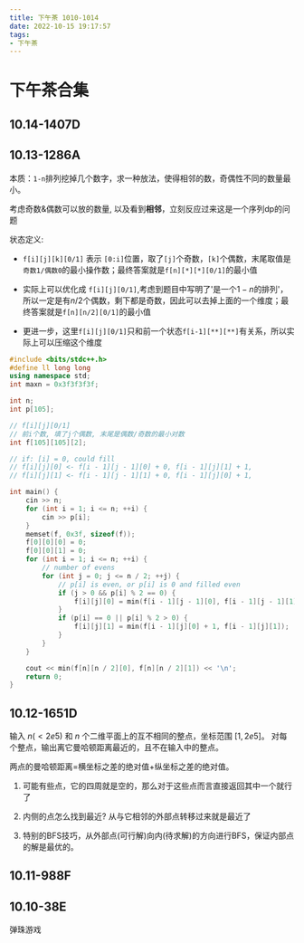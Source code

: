 ```yaml
---
title: 下午茶 1010-1014
date: 2022-10-15 19:17:57
tags:
- 下午茶
---
```


<!-- more -->

# 下午茶合集

## 10.14-1407D


## 10.13-1286A

本质：`1-n`排列挖掉几个数字，求一种放法，使得相邻的数，奇偶性不同的数量最小。

考虑奇数&偶数可以放的数量, 以及看到**相邻**，立刻反应过来这是一个序列dp的问题

状态定义:

- `f[i][j][k][0/1]` 表示 `[0:i]`位置，取了`[j]`个奇数，`[k]`个偶数，末尾取值是`奇数1/偶数0`的最小操作数；最终答案就是`f[n][*][*][0/1]`的最小值

- 实际上可以优化成 `f[i][j][0/1]`,考虑到题目中写明了'是一个$1-n$的排列'，所以一定是有$n/2$个偶数，剩下都是奇数，因此可以去掉上面的一个维度；最终答案就是`f[n][n/2][0/1]`的最小值

- 更进一步，这里`f[i][j][0/1]`只和前一个状态`f[i-1][**][**]`有关系，所以实际上可以压缩这个维度

```cpp
#include <bits/stdc++.h>
#define ll long long
using namespace std;
int maxn = 0x3f3f3f3f;

int n;
int p[105];

// f[i][j][0/1]
// 前i个数, 填了j个偶数, 末尾是偶数/奇数的最小对数
int f[105][105][2];

// if: [i] = 0, could fill
// f[i][j][0] <- f[i - 1][j - 1][0] + 0, f[i - 1][j][1] + 1, 
// f[i][j][1] <- f[i - 1][j - 1][1] + 0, f[i - 1][j][0] + 1,

int main() {
    cin >> n;
    for (int i = 1; i <= n; ++i) {
        cin >> p[i];
    }
    memset(f, 0x3f, sizeof(f));
    f[0][0][0] = 0;
    f[0][0][1] = 0;
    for (int i = 1; i <= n; ++i) {
        // number of evens
        for (int j = 0; j <= n / 2; ++j) {
            // p[i] is even, or p[i] is 0 and filled even
            if (j > 0 && p[i] % 2 == 0) {
                f[i][j][0] = min(f[i - 1][j - 1][0], f[i - 1][j - 1][1] + 1);
            }
            if (p[i] == 0 || p[i] % 2 > 0) {
                f[i][j][1] = min(f[i - 1][j][0] + 1, f[i - 1][j][1]);
            }
        }
    }

    cout << min(f[n][n / 2][0], f[n][n / 2][1]) << '\n';
    return 0;
}
```

## 10.12-1651D

输入 $n(\lt 2e5)$ 和 $n$ 个二维平面上的互不相同的整点，坐标范围 $[1,2e5]$。
对每个整点，输出离它曼哈顿距离最近的，且不在输入中的整点。

两点的曼哈顿距离=横坐标之差的绝对值+纵坐标之差的绝对值。

1. 可能有些点，它的四周就是空的，那么对于这些点而言直接返回其中一个就行了

2. 内侧的点怎么找到最近? 从与它相邻的外部点转移过来就是最近了

3. 特别的BFS技巧，从外部点(可行解)向内(待求解)的方向进行BFS，保证内部点的解是最优的。

## 10.11-988F

## 10.10-38E

弹珠游戏

